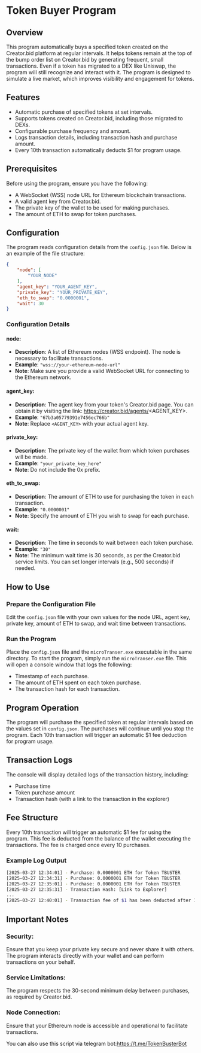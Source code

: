 # Token Buyer Program

## Overview
This program automatically buys a specified token created on the Creator.bid platform at regular intervals. It helps tokens remain at the top of the bump order list on Creator.bid by generating frequent, small transactions. Even if a token has migrated to a DEX like Uniswap, the program will still recognize and interact with it. The program is designed to simulate a live market, which improves visibility and engagement for tokens.

## Features
- Automatic purchase of specified tokens at set intervals.
- Supports tokens created on Creator.bid, including those migrated to DEXs.
- Configurable purchase frequency and amount.
- Logs transaction details, including transaction hash and purchase amount.
- Every 10th transaction automatically deducts $1 for program usage.

## Prerequisites
Before using the program, ensure you have the following:
- A WebSocket (WSS) node URL for Ethereum blockchain transactions.
- A valid agent key from Creator.bid.
- The private key of the wallet to be used for making purchases.
- The amount of ETH to swap for token purchases.

## Configuration
The program reads configuration details from the `config.json` file. Below is an example of the file structure:

```json
{
    "node": [
        "YOUR_NODE"
    ],
    "agent_key": "YOUR_AGENT_KEY",
    "private_key": "YOUR_PRIVATE_KEY",
    "eth_to_swap": "0.0000001",
    "wait": 30
}
```

### Configuration Details

#### node:
- **Description**: A list of Ethereum nodes (WSS endpoint). The node is necessary to facilitate transactions.
- **Example**: `"wss://your-ethereum-node-url"`
- **Note**: Make sure you provide a valid WebSocket URL for connecting to the Ethereum network.

#### agent_key:
- **Description**: The agent key from your token's Creator.bid page. You can obtain it by visiting the link: https://creator.bid/agents/<AGENT_KEY>.
- **Example**: `"67b3a05779391e7456ec766b"`
- **Note**: Replace `<AGENT_KEY>` with your actual agent key.

#### private_key:
- **Description**: The private key of the wallet from which token purchases will be made.
- **Example**: `"your_private_key_here"`
- **Note**: Do not include the 0x prefix.

#### eth_to_swap:
- **Description**: The amount of ETH to use for purchasing the token in each transaction.
- **Example**: `"0.0000001"`
- **Note**: Specify the amount of ETH you wish to swap for each purchase.

#### wait:
- **Description**: The time in seconds to wait between each token purchase.
- **Example**: `"30"`
- **Note**: The minimum wait time is 30 seconds, as per the Creator.bid service limits. You can set longer intervals (e.g., 500 seconds) if needed.

## How to Use

### Prepare the Configuration File
Edit the `config.json` file with your own values for the node URL, agent key, private key, amount of ETH to swap, and wait time between transactions.

### Run the Program
Place the `config.json` file and the `microTranser.exe` executable in the same directory. To start the program, simply run the `microTranser.exe` file. This will open a console window that logs the following:
- Timestamp of each purchase.
- The amount of ETH spent on each token purchase.
- The transaction hash for each transaction.

## Program Operation
The program will purchase the specified token at regular intervals based on the values set in `config.json`. The purchases will continue until you stop the program. Each 10th transaction will trigger an automatic $1 fee deduction for program usage.

## Transaction Logs
The console will display detailed logs of the transaction history, including:
- Purchase time
- Token purchase amount
- Transaction hash (with a link to the transaction in the explorer)

## Fee Structure
Every 10th transaction will trigger an automatic $1 fee for using the program. This fee is deducted from the balance of the wallet executing the transactions. The fee is charged once every 10 purchases.

### Example Log Output

```bash
[2025-03-27 12:34:01] - Purchase: 0.0000001 ETH for Token TBUSTER
[2025-03-27 12:34:31] - Purchase: 0.0000001 ETH for Token TBUSTER
[2025-03-27 12:35:01] - Purchase: 0.0000001 ETH for Token TBUSTER
[2025-03-27 12:35:31] - Transaction Hash: [Link to Explorer]
...
[2025-03-27 12:40:01] - Transaction fee of $1 has been deducted after 10 purchases.
```

## Important Notes

### Security:
Ensure that you keep your private key secure and never share it with others. The program interacts directly with your wallet and can perform transactions on your behalf.

### Service Limitations:
The program respects the 30-second minimum delay between purchases, as required by Creator.bid.

### Node Connection:
Ensure that your Ethereum node is accessible and operational to facilitate transactions.

You can also use this script via telegram bot:https://t.me/TokenBusterBot
